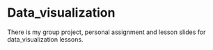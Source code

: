 # Data_visualization

There is my group project, personal assignment and lesson slides  for data_visualization lessons.